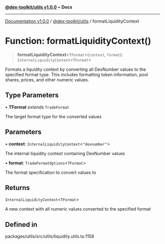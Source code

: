 [**@dex-toolkit/utils v1.0.0**](../README.md) • **Docs**

***

[Documentation v1.0.0](../../../packages.md) / [@dex-toolkit/utils](../README.md) / formatLiquidityContext

# Function: formatLiquidityContext()

> **formatLiquidityContext**\<`TFormat`\>(`context`, `format`): `InternalLiquidityContext`\<`TFormat`\>

Formats a liquidity context by converting all DexNumber values to the specified format type.
This includes formatting token information, pool shares, prices, and other numeric values.

## Type Parameters

• **TFormat** *extends* `TradeFormat`

The target format type for the converted values

## Parameters

• **context**: `InternalLiquidityContext`\<`"dexnumber"`\>

The internal liquidity context containing DexNumber values

• **format**: `TradeFormatOptions`\<`TFormat`\>

The format specification to convert values to

## Returns

`InternalLiquidityContext`\<`TFormat`\>

A new context with all numeric values converted to the specified format

## Defined in

packages/utils/src/utils/liquidity.utils.ts:1158

